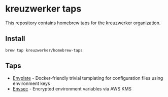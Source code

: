 # kreuzwerker taps

This repository contains homebrew taps for the kreuzwerker organization.

## Install

`brew tap kreuzwerker/homebrew-taps`

## Taps

* [Envplate](https://github.com/kreuzwerker/envplate) - Docker-friendly trivial templating for configuration files using environment keys
* [Envsec](https://github.com/kreuzwerker/envsec) - Encrypted environment variables via AWS KMS
